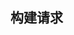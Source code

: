 <!--
 * @Author: xiuquanxu
 * @Company: kaochong
 * @Date: 2021-06-18 23:30:45
 * @LastEditors: xiuquanxu
 * @LastEditTime: 2021-06-24 16:09:09
-->
## 构建请求  

